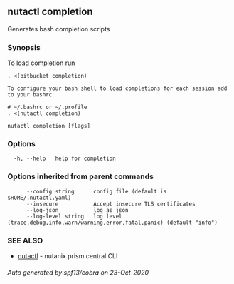 ## nutactl completion

Generates bash completion scripts

### Synopsis

To load completion run
	
	. <(bitbucket completion)
	
	To configure your bash shell to load completions for each session add to your bashrc
	
	# ~/.bashrc or ~/.profile
	. <(nutactl completion)
	

```
nutactl completion [flags]
```

### Options

```
  -h, --help   help for completion
```

### Options inherited from parent commands

```
      --config string      config file (default is $HOME/.nutactl.yaml)
      --insecure           Accept insecure TLS certificates
      --log-json           log as json
      --log-level string   log level (trace,debug,info,warn/warning,error,fatal,panic) (default "info")
```

### SEE ALSO

* [nutactl](nutactl.md)	 - nutanix prism central CLI

###### Auto generated by spf13/cobra on 23-Oct-2020
